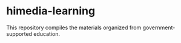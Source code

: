 # himedia-learning
This repository compiles the materials organized from government-supported education.
